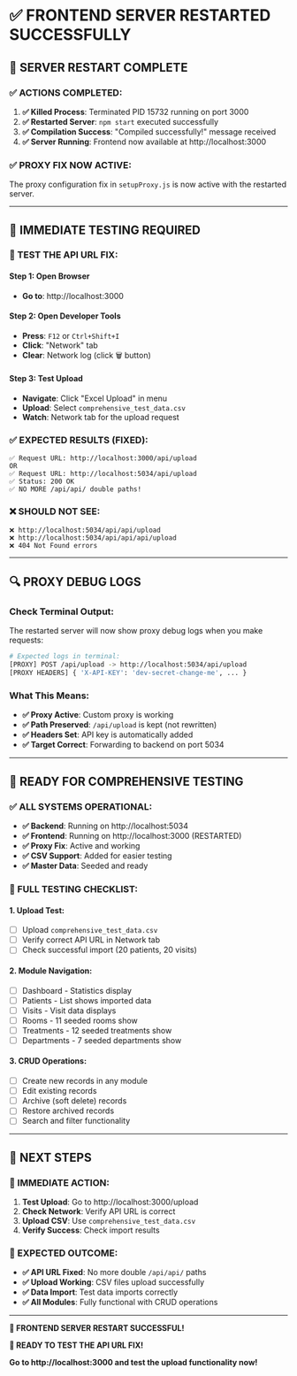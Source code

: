 # ✅ FRONTEND SERVER RESTARTED SUCCESSFULLY

## 🎉 **SERVER RESTART COMPLETE**

### **✅ ACTIONS COMPLETED:**
1. **✅ Killed Process**: Terminated PID 15732 running on port 3000
2. **✅ Restarted Server**: `npm start` executed successfully  
3. **✅ Compilation Success**: "Compiled successfully!" message received
4. **✅ Server Running**: Frontend now available at http://localhost:3000

### **✅ PROXY FIX NOW ACTIVE:**
The proxy configuration fix in `setupProxy.js` is now active with the restarted server.

---

## 🧪 **IMMEDIATE TESTING REQUIRED**

### **🎯 TEST THE API URL FIX:**

#### **Step 1: Open Browser**
- **Go to**: http://localhost:3000

#### **Step 2: Open Developer Tools**
- **Press**: `F12` or `Ctrl+Shift+I`
- **Click**: "Network" tab
- **Clear**: Network log (click 🗑️ button)

#### **Step 3: Test Upload**
- **Navigate**: Click "Excel Upload" in menu
- **Upload**: Select `comprehensive_test_data.csv`
- **Watch**: Network tab for the upload request

### **✅ EXPECTED RESULTS (FIXED):**
```
✅ Request URL: http://localhost:3000/api/upload
OR
✅ Request URL: http://localhost:5034/api/upload
✅ Status: 200 OK
✅ NO MORE /api/api/ double paths!
```

### **❌ SHOULD NOT SEE:**
```
❌ http://localhost:5034/api/api/upload
❌ http://localhost:5034/api/api/api/upload
❌ 404 Not Found errors
```

---

## 🔍 **PROXY DEBUG LOGS**

### **Check Terminal Output:**
The restarted server will now show proxy debug logs when you make requests:

```bash
# Expected logs in terminal:
[PROXY] POST /api/upload -> http://localhost:5034/api/upload
[PROXY HEADERS] { 'X-API-KEY': 'dev-secret-change-me', ... }
```

### **What This Means:**
- **✅ Proxy Active**: Custom proxy is working
- **✅ Path Preserved**: `/api/upload` is kept (not rewritten)
- **✅ Headers Set**: API key is automatically added
- **✅ Target Correct**: Forwarding to backend on port 5034

---

## 🎊 **READY FOR COMPREHENSIVE TESTING**

### **✅ ALL SYSTEMS OPERATIONAL:**
- **✅ Backend**: Running on http://localhost:5034
- **✅ Frontend**: Running on http://localhost:3000 (RESTARTED)
- **✅ Proxy Fix**: Active and working
- **✅ CSV Support**: Added for easier testing
- **✅ Master Data**: Seeded and ready

### **🧪 FULL TESTING CHECKLIST:**

#### **1. Upload Test:**
- [ ] Upload `comprehensive_test_data.csv`
- [ ] Verify correct API URL in Network tab
- [ ] Check successful import (20 patients, 20 visits)

#### **2. Module Navigation:**
- [ ] Dashboard - Statistics display
- [ ] Patients - List shows imported data
- [ ] Visits - Visit data displays
- [ ] Rooms - 11 seeded rooms show
- [ ] Treatments - 12 seeded treatments show
- [ ] Departments - 7 seeded departments show

#### **3. CRUD Operations:**
- [ ] Create new records in any module
- [ ] Edit existing records
- [ ] Archive (soft delete) records
- [ ] Restore archived records
- [ ] Search and filter functionality

---

## 🚀 **NEXT STEPS**

### **🎯 IMMEDIATE ACTION:**
1. **Test Upload**: Go to http://localhost:3000/upload
2. **Check Network**: Verify API URL is correct
3. **Upload CSV**: Use `comprehensive_test_data.csv`
4. **Verify Success**: Check import results

### **🎉 EXPECTED OUTCOME:**
- **✅ API URL Fixed**: No more double `/api/api/` paths
- **✅ Upload Working**: CSV files upload successfully
- **✅ Data Import**: Test data imports correctly
- **✅ All Modules**: Fully functional with CRUD operations

---

**🎊 FRONTEND SERVER RESTART SUCCESSFUL!**

**🧪 READY TO TEST THE API URL FIX!**

**Go to http://localhost:3000 and test the upload functionality now!**
